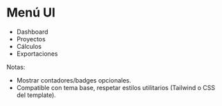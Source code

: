 # Menú UI

- Dashboard
- Proyectos
- Cálculos
- Exportaciones

Notas:
- Mostrar contadores/badges opcionales.
- Compatible con tema base, respetar estilos utilitarios (Tailwind o CSS del template).
